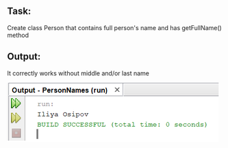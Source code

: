 Task:
---
Create class Person that contains full person's name and has getFullName() method

Output:
---
It correctly works without middle and/or last name

![](https://github.com/Riernish/JavaPractiseTasks/blob/main/week3/PersonNames/result.png "output example")
